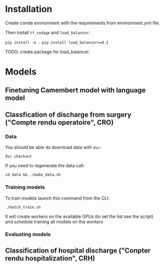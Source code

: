 # Installation

Create conda environment with the requirements from environment.yml file.

Then install `tf_codage` and `load_balancer`:

`pip install -e .`
`pip install load_balancer==0.1`

TODO: create package for load_balancer.


# Models

## Finetuning Camembert model with language model

## Classfication of discharge from surgery ("Compte rendu operatoire", CRO)

### Data

You should be able do download data with `dvc`:

`dvc checkout`

If you need to regenerate the data call:

`cd data && ./make_data.sh`

### Training models

To train models launch this command from the CLI:

`./batch_train.sh`

It will create workers on the available GPUs (to set the list see the script) and
schedule training all models on the workers

### Evaluating models


## Classification of hospital discharge ("Conpter rendu hospitalization", CRH)


